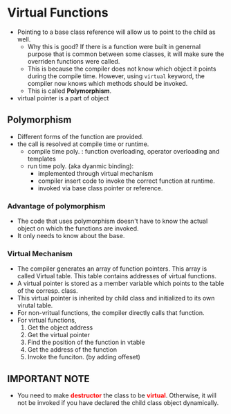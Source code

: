 # Virtual Functions

- Pointing to a base class reference will allow us to point to the child
  as well.
  - Why this is good? If there is a function were built in genernal
    purpose that is common between some classes, it will make sure the
    overriden functions were called.
  - This is because the compiler does not know which object it points
    during the compile time. However, using `virtual` keyword, the
    compiler now knows which methods should be invoked.
  - This is called **Polymorphism**.
- virtual pointer is a part of object


## Polymorphism
- Different forms of the function are provided.
- the call is resolved at compile time or runtime.
  - compile time poly. : function overloading, operator overloading and
    templates
  - run time poly. (aka dyanmic binding):
    - implemented through virtual mechanism
    - compiler insert code to invoke the correct function at runtime.
    - invoked via base class pointer or reference.

### Advantage of polymorphism
- The code that uses polymorphism doesn't have to know the actual object
  on which the functions are invoked.
- It only needs to know about the base.

### Virtual Mechanism
- The compiler generates an array of function pointers. This array is
  called Virtual table. This table contains addresses of virtual functions.
- A virtual pointer is stored as a member variable which points to the table of the corresp. class.
- This virtual pointer is inherited by child class and initialized to its own virutal table.
- For non-vritual functions, the compiler directly calls that function.
- For virtual functions,
  1. Get the object address
  2. Get the virtual pointer
  3. Find the position of the function in vtable
  4. Get the address of the function
  5. Invoke the funciton. (by adding offeset)

## IMPORTANT NOTE
- You need to make <span style="color:red">**destructor** </span> the class to be <span style="color:red">**virtual**</span>. Otherwise, it will not be invoked if you have declared the child class object dynamically.